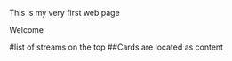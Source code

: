  This is my very first web page
 
  Welcome
  
 #list of streams on the top
 ##Cards are located as content
